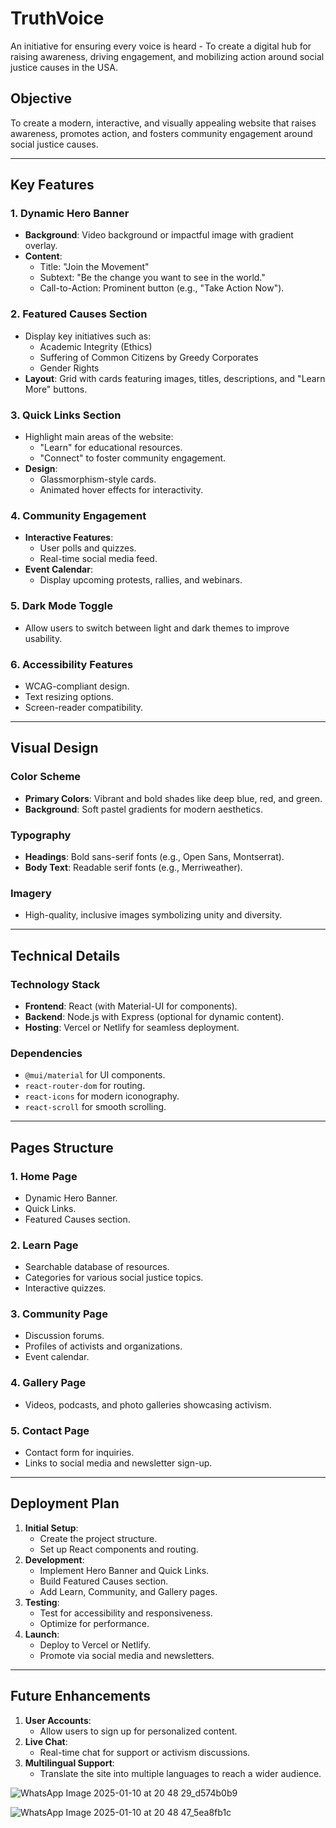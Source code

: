 # TruthVoice
An initiative for ensuring every voice is heard - To create a digital hub for raising awareness, driving engagement, and mobilizing action around social justice causes in the USA.
## **Objective**
To create a modern, interactive, and visually appealing website that raises awareness, promotes action, and fosters community engagement around social justice causes.

---

## **Key Features**

### 1. **Dynamic Hero Banner**
- **Background**: Video background or impactful image with gradient overlay.
- **Content**:
  - Title: "Join the Movement"
  - Subtext: "Be the change you want to see in the world."
  - Call-to-Action: Prominent button (e.g., "Take Action Now").

### 2. **Featured Causes Section**
- Display key initiatives such as:
  - Academic Integrity (Ethics)
  - Suffering of Common Citizens by Greedy Corporates
  - Gender Rights
- **Layout**: Grid with cards featuring images, titles, descriptions, and "Learn More" buttons.

### 3. **Quick Links Section**
- Highlight main areas of the website:
  - "Learn" for educational resources.
  - "Connect" to foster community engagement.
- **Design**:
  - Glassmorphism-style cards.
  - Animated hover effects for interactivity.

### 4. **Community Engagement**
- **Interactive Features**:
  - User polls and quizzes.
  - Real-time social media feed.
- **Event Calendar**:
  - Display upcoming protests, rallies, and webinars.

### 5. **Dark Mode Toggle**
- Allow users to switch between light and dark themes to improve usability.

### 6. **Accessibility Features**
- WCAG-compliant design.
- Text resizing options.
- Screen-reader compatibility.

---

## **Visual Design**

### **Color Scheme**
- **Primary Colors**: Vibrant and bold shades like deep blue, red, and green.
- **Background**: Soft pastel gradients for modern aesthetics.

### **Typography**
- **Headings**: Bold sans-serif fonts (e.g., Open Sans, Montserrat).
- **Body Text**: Readable serif fonts (e.g., Merriweather).

### **Imagery**
- High-quality, inclusive images symbolizing unity and diversity.

---

## **Technical Details**

### **Technology Stack**
- **Frontend**: React (with Material-UI for components).
- **Backend**: Node.js with Express (optional for dynamic content).
- **Hosting**: Vercel or Netlify for seamless deployment.

### **Dependencies**
- `@mui/material` for UI components.
- `react-router-dom` for routing.
- `react-icons` for modern iconography.
- `react-scroll` for smooth scrolling.

---

## **Pages Structure**

### 1. **Home Page**
- Dynamic Hero Banner.
- Quick Links.
- Featured Causes section.

### 2. **Learn Page**
- Searchable database of resources.
- Categories for various social justice topics.
- Interactive quizzes.

### 3. **Community Page**
- Discussion forums.
- Profiles of activists and organizations.
- Event calendar.

### 4. **Gallery Page**
- Videos, podcasts, and photo galleries showcasing activism.

### 5. **Contact Page**
- Contact form for inquiries.
- Links to social media and newsletter sign-up.

---

## **Deployment Plan**

1. **Initial Setup**:
   - Create the project structure.
   - Set up React components and routing.
2. **Development**:
   - Implement Hero Banner and Quick Links.
   - Build Featured Causes section.
   - Add Learn, Community, and Gallery pages.
3. **Testing**:
   - Test for accessibility and responsiveness.
   - Optimize for performance.
4. **Launch**:
   - Deploy to Vercel or Netlify.
   - Promote via social media and newsletters.

---

## **Future Enhancements**

1. **User Accounts**:
   - Allow users to sign up for personalized content.
2. **Live Chat**:
   - Real-time chat for support or activism discussions.
3. **Multilingual Support**:
   - Translate the site into multiple languages to reach a wider audience.



![WhatsApp Image 2025-01-10 at 20 48 29_d574b0b9](https://github.com/user-attachments/assets/d66ceb13-fa20-4ea6-876e-0335cabca9c9)

![WhatsApp Image 2025-01-10 at 20 48 47_5ea8fb1c](https://github.com/user-attachments/assets/f939f056-127d-4e00-8810-56a7964b926a)



